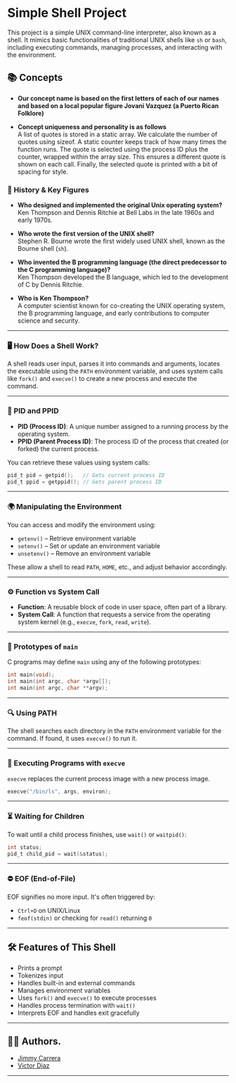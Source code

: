 # Simple Shell Project

This project is a simple UNIX command-line interpreter, also known as a shell. It mimics basic functionalities of traditional UNIX shells like `sh` or `bash`, including executing commands, managing processes, and interacting with the environment.

## 📚 Concepts

- **Our concept name is based on the first letters of each of our names and based on a local popular figure Jovani Vazquez (a Puerto Rican Folklore)**

- **Concept uniqueness and personality is as follows**  
  A list of quotes is stored in a static array.
  We calculate the number of quotes using sizeof.
  A static counter keeps track of how many times the function runs.
  The quote is selected using the process ID plus the counter, wrapped within the array size.
  This ensures a different quote is shown on each call.
  Finally, the selected quote is printed with a bit of spacing for style.

### 🧠 History & Key Figures

- **Who designed and implemented the original Unix operating system?**  
  Ken Thompson and Dennis Ritchie at Bell Labs in the late 1960s and early 1970s.

- **Who wrote the first version of the UNIX shell?**  
  Stephen R. Bourne wrote the first widely used UNIX shell, known as the Bourne shell (`sh`).

- **Who invented the B programming language (the direct predecessor to the C programming language)?**  
  Ken Thompson developed the B language, which led to the development of C by Dennis Ritchie.

- **Who is Ken Thompson?**  
  A computer scientist known for co-creating the UNIX operating system, the B programming language, and early contributions to computer science and security.

---

### 🖥️ How Does a Shell Work?

A shell reads user input, parses it into commands and arguments, locates the executable using the `PATH` environment variable, and uses system calls like `fork()` and `execve()` to create a new process and execute the command.

---

### 🔢 PID and PPID

- **PID (Process ID)**: A unique number assigned to a running process by the operating system.
- **PPID (Parent Process ID)**: The process ID of the process that created (or forked) the current process.

You can retrieve these values using system calls:
```c
pid_t pid = getpid();   // Gets current process ID
pid_t ppid = getppid(); // Gets parent process ID
```

---

### 🌍 Manipulating the Environment

You can access and modify the environment using:
- `getenv()` – Retrieve environment variable
- `setenv()` – Set or update an environment variable
- `unsetenv()` – Remove an environment variable

These allow a shell to read `PATH`, `HOME`, etc., and adjust behavior accordingly.

---

### ⚙️ Function vs System Call

- **Function**: A reusable block of code in user space, often part of a library.
- **System Call**: A function that requests a service from the operating system kernel (e.g., `execve`, `fork`, `read`, `write`).

---

### 📝 Prototypes of `main`

C programs may define `main` using any of the following prototypes:
```c
int main(void);
int main(int argc, char *argv[]);
int main(int argc, char **argv);
```

---

### 🔍 Using PATH

The shell searches each directory in the `PATH` environment variable for the command. If found, it uses `execve()` to run it.

---

### 🚀 Executing Programs with `execve`

`execve` replaces the current process image with a new process image.

```c
execve("/bin/ls", args, environ);
```

---

### ⏳ Waiting for Children

To wait until a child process finishes, use `wait()` or `waitpid()`:

```c
int status;
pid_t child_pid = wait(&status);
```

---

### ⛔ EOF (End-of-File)

EOF signifies no more input. It's often triggered by:
- `Ctrl+D` on UNIX/Linux
- `feof(stdin)` or checking for `read()` returning `0`

---

## 🛠️ Features of This Shell

- Prints a prompt
- Tokenizes input
- Handles built-in and external commands
- Manages environment variables
- Uses `fork()` and `execve()` to execute processes
- Handles process termination with `wait()`
- Interprets EOF and handles exit gracefully

---

## 🧑‍💻 Authors.

- <a href="https://github.com/Jcarrera007">Jimmy Carrera</a>
- <a href="https://github.com/victor10days">Victor Diaz</a>

---


